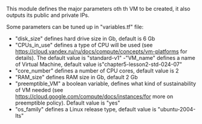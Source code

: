 This module defines the major parameters oth th VM to be created, it also outputs its public and private IPs.

Some parameters can be tuned up in "variables.tf" file:

- "disk_size" defines hard drive size in Gb, default is 6 Gb
- "CPUs_in_use"  defines a type of CPU will be used (see https://cloud.yandex.ru/ru/docs/compute/concepts/vm-platforms for details). The default value is "standard-v1"
-"VM_name" defines a name of Virtual Machine, default value is"chapter5-lesson2-std-024-07"
- "core_number" defines a number of CPU cores, default value is 2
- "RAM_size" defines RAM size in Gb, default 2 Gb
- "preemptible_VM" a boolean variable, defines what kind of sustainability of VM needed (see https://cloud.google.com/compute/docs/instances/for more on preemptible policy). Default value is "yes"
- "os_family" defines a Linux release type, default value is "ubuntu-2004-lts"


